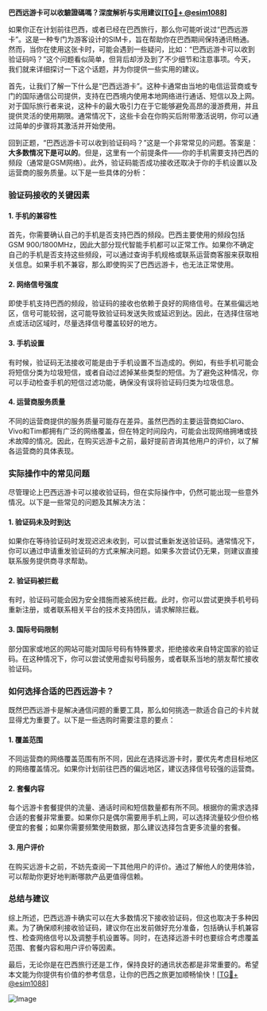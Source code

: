 **巴西远游卡可以收驗證碼嗎？深度解析与实用建议[[TG💪+ @esim1088](https://t.me/s/esim1088)]**

如果你正在计划前往巴西，或者已经在巴西旅行，那么你可能听说过“巴西远游卡”。这是一种专门为游客设计的SIM卡，旨在帮助你在巴西期间保持通讯畅通。然而，当你在使用这张卡时，可能会遇到一些疑问，比如：“巴西远游卡可以收到验证码吗？”这个问题看似简单，但背后却涉及到了不少细节和注意事项。今天，我们就来详细探讨一下这个话题，并为你提供一些实用的建议。

首先，让我们了解一下什么是“巴西远游卡”。这种卡通常由当地的电信运营商或专门的国际通信公司提供，支持在巴西境内使用本地网络进行通话、短信以及上网。对于国际旅行者来说，这种卡的最大吸引力在于它能够避免高昂的漫游费用，并且提供灵活的使用期限。通常情况下，这些卡会在你购买后附带激活说明，你可以通过简单的步骤将其激活并开始使用。

回到正题，“巴西远游卡可以收到验证码吗？”这是一个非常常见的问题。答案是：**大多数情况下是可以的**。但是，这里有一个前提条件——你的手机需要支持巴西的频段（通常是GSM网络）。此外，验证码能否成功接收还取决于你的手机设置以及运营商的服务质量。以下是一些具体的分析：

### 验证码接收的关键因素

#### 1. 手机的兼容性
首先，你需要确认自己的手机是否支持巴西的频段。巴西主要使用的频段包括GSM 900/1800MHz，因此大部分现代智能手机都可以正常工作。如果你不确定自己的手机是否支持这些频段，可以通过查询手机规格或联系运营商客服来获取相关信息。如果手机不兼容，那么即使购买了巴西远游卡，也无法正常使用。

#### 2. 网络信号强度
即使手机支持巴西的频段，验证码的接收也依赖于良好的网络信号。在某些偏远地区，信号可能较弱，这可能导致验证码发送失败或延迟到达。因此，在选择住宿地点或活动区域时，尽量选择信号覆盖较好的地方。

#### 3. 手机设置
有时候，验证码无法接收可能是由于手机设置不当造成的。例如，有些手机可能会将短信分类为垃圾短信，或者自动过滤掉某些类型的短信。为了避免这种情况，你可以手动检查手机的短信过滤功能，确保没有误将验证码归类为垃圾信息。

#### 4. 运营商服务质量
不同的运营商提供的服务质量可能存在差异。虽然巴西的主要运营商如Claro、Vivo和Tim都拥有广泛的网络覆盖，但在特定时间段内，可能会出现网络拥堵或技术故障的情况。因此，在购买远游卡之前，最好提前咨询其他用户的评价，以了解各运营商的具体表现。

### 实际操作中的常见问题

尽管理论上巴西远游卡可以接收验证码，但在实际操作中，仍然可能出现一些意外情况。以下是一些常见的问题及其解决方法：

#### 1. 验证码未及时到达
如果你在等待验证码时发现迟迟未收到，可以尝试重新发送验证码。通常情况下，你可以通过申请重发验证码的方式来解决问题。如果多次尝试仍无果，则建议直接联系服务提供商寻求帮助。

#### 2. 验证码被拦截
有时，验证码可能会因为安全措施而被系统拦截。此时，你可以尝试更换手机号码重新注册，或者联系相关平台的技术支持团队，请求解除拦截。

#### 3. 国际号码限制
部分国家或地区的网站可能对国际号码有特殊要求，拒绝接收来自特定国家的验证码。在这种情况下，你可以尝试使用虚拟号码服务，或者联系当地的朋友帮忙接收验证码。

### 如何选择合适的巴西远游卡？

既然巴西远游卡是解决通信问题的重要工具，那么如何挑选一款适合自己的卡片就显得尤为重要了。以下是一些选购时需要注意的要点：

#### 1. 覆盖范围
不同运营商的网络覆盖范围有所不同，因此在选择远游卡时，要优先考虑目标地区的网络覆盖情况。如果你计划前往巴西的偏远地区，建议选择信号较强的运营商。

#### 2. 套餐内容
每个远游卡套餐提供的流量、通话时间和短信数量都有所不同。根据你的需求选择合适的套餐非常重要。如果你只是偶尔需要用手机上网，可以选择流量较少但价格便宜的套餐；如果你需要频繁使用数据，那么建议选择包含更多流量的套餐。

#### 3. 用户评价
在购买远游卡之前，不妨先查阅一下其他用户的评价。通过了解他人的使用体验，可以帮助你更好地判断哪款产品更值得信赖。

### 总结与建议

综上所述，巴西远游卡确实可以在大多数情况下接收验证码，但这也取决于多种因素。为了确保顺利接收验证码，建议你在出发前做好充分准备，包括确认手机兼容性、检查网络信号以及调整手机设置等。同时，在选择远游卡时也要综合考虑覆盖范围、套餐内容和用户评价等因素。

最后，无论你是在巴西旅行还是工作，保持良好的通讯状态都是非常重要的。希望本文能为你提供有价值的参考信息，让你的巴西之旅更加顺畅愉快！[[TG💪+ @esim1088](https://t.me/s/esim1088)] 

![Image](https://i.postimg.cc/4NQfJmqS/Snipaste-2025-05-13-00-14-12.png)
